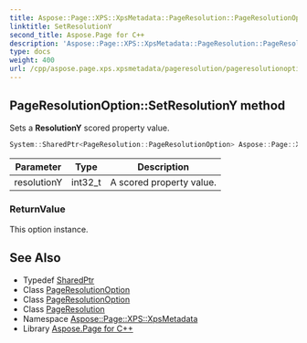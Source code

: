 ```yaml
---
title: Aspose::Page::XPS::XpsMetadata::PageResolution::PageResolutionOption::SetResolutionY method
linktitle: SetResolutionY
second_title: Aspose.Page for C++
description: 'Aspose::Page::XPS::XpsMetadata::PageResolution::PageResolutionOption::SetResolutionY method. Sets a ResolutionY scored property value in C++.'
type: docs
weight: 400
url: /cpp/aspose.page.xps.xpsmetadata/pageresolution/pageresolutionoption/setresolutiony/
---
```

## PageResolutionOption::SetResolutionY method


Sets a **ResolutionY** scored property value.

```cpp
System::SharedPtr<PageResolution::PageResolutionOption> Aspose::Page::XPS::XpsMetadata::PageResolution::PageResolutionOption::SetResolutionY(int32_t resolutionY)
```


| Parameter | Type | Description |
| --- | --- | --- |
| resolutionY | int32_t | A  scored property value. |

### ReturnValue

This option instance.

## See Also

* Typedef [SharedPtr](../../../../system/sharedptr/)
* Class [PageResolutionOption](../)
* Class [PageResolutionOption](../)
* Class [PageResolution](../../)
* Namespace [Aspose::Page::XPS::XpsMetadata](../../../)
* Library [Aspose.Page for C++](../../../../)
